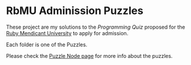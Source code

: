 # RbMU Adminission Puzzles

These project are my solutions to the *Programming Quiz* proposed for the [Ruby Mendicant University](http://university.rubymendicant.com/) to apply for admission.

Each folder is one of the Puzzles.

Please check the [Puzzle Node page](http://puzzlenode.com/puzzles) for more info about the puzzles.